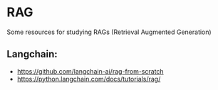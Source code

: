 # RAG

Some resources for studying RAGs (Retrieval Augmented Generation)

## Langchain:
- https://github.com/langchain-ai/rag-from-scratch
- https://python.langchain.com/docs/tutorials/rag/
